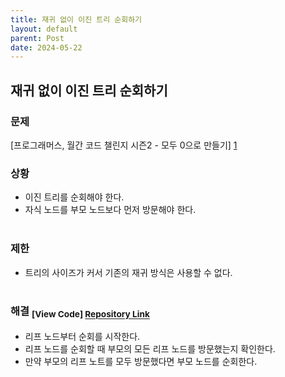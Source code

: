 ```yaml
---
title: 재귀 없이 이진 트리 순회하기 
layout: default
parent: Post
date: 2024-05-22
---
```


## 재귀 없이 이진 트리 순회하기
### 문제
[프로그래머스, 월간 코드 챌린지 시즌2 - 모두 0으로 만들기] [1]

### 상황
- 이진 트리를 순회해야 한다.<br/>
- 자식 노드를 부모 노드보다 먼저 방문해야 한다.<br/><br/>

### 제한
- 트리의 사이즈가 커서 기존의 재귀 방식은 사용할 수 없다.<br/><br/>

### 해결 <sub>[View Code] [Repository Link]</sub>
- 리프 노드부터 순회를 시작한다.<br/>
- 리프 노드를 순회할 때 부모의 모든 리프 노드를 방문했는지 확인한다.<br/>
- 만약 부모의 리프 노트를 모두 방문했다면 부모 노드를 순회한다.<br/><br/>

[1]: https://school.programmers.co.kr/learn/courses/30/lessons/76503?language=kotlin
[Repository Link]: https://github.com/haechan29/problem-solving/blob/main/src/main/kotlin/programmers/MakeValuesZero.kt